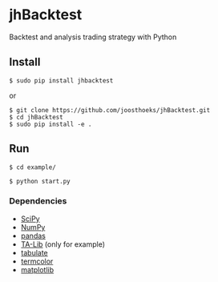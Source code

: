 # jhBacktest
Backtest and analysis trading strategy with Python

## Install
```
$ sudo pip install jhbacktest
```
or
```
$ git clone https://github.com/joosthoeks/jhBacktest.git
$ cd jhBacktest
$ sudo pip install -e .
```
## Run
```
$ cd example/
```
```
$ python start.py
```

### Dependencies
* [SciPy](http://www.scipy.org/)
* [NumPy](http://www.numpy.org/)
* [pandas](https://pypi.python.org/pypi/pandas)
* [TA-Lib](https://pypi.python.org/pypi/TA-Lib) (only for example)
* [tabulate](https://pypi.python.org/pypi/tabulate)
* [termcolor](https://pypi.python.org/pypi/termcolor)
* [matplotlib](http://www.matplotlib.org/)

